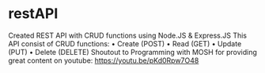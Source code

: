 # restAPI
Created REST API with CRUD functions using Node.JS &amp; Express.JS
This API consist of CRUD functions:
• Create (POST)
• Read (GET)
• Update (PUT)
• Delete (DELETE)
Shoutout to Programming with MOSH for providing great content on youtube: 
https://youtu.be/pKd0Rpw7O48
